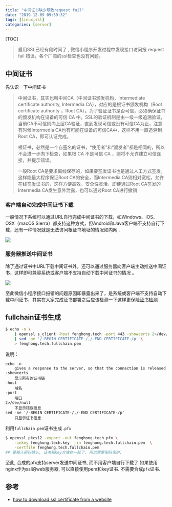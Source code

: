 ```yaml
---
title: "中间证书缺少导致request fail"
date: "2019-12-09 09:59:32"
tags: [linux,ssl]
categories: [server]
---
```


[TOC]

>  启用SSL已经有段时间了 ,  微信小程序开发过程中发现接口访问报 request fail 错误，各个厂商的ssl检查也没有问题。 

## 中间证书

先认识一下中间证书

> 中间证书，其实也叫中间CA（中间证书颁发机构，Intermediate certificate authority, Intermedia CA），对应的是根证书颁发机构（Root certificate authority ，Root CA）。为了验证证书是否可信，必须确保证书的颁发机构在设备的可信 CA 中。SSL的验证机制是由一级一级追溯验证，当前CA不可信则向上层CA验证，直到发现可信或没有可信CA为止，注意有时候Intermedia CA也有可能在设备的可信CA中，这样不用一直追溯到Root CA，即可认证完成。
>
> 根证书，必然是一个自签名的证书，“使用者”和“颁发者”都是相同的，所以不会进一步向下检查，如果根 CA 不是可信 CA ，则将不允许建立可信连接，并提示错误。
>
> 一般Root CA是要求离线保存的，如果要签发证书也是通过人工方式签发，这样能最大程序保证Root CA的安全，而Intermedia CA则相对宽松，允许在线签发证书的，这样方便高效，安全性灵活，即便通过Root CA签发的Intermedia CA发生意外泄露，也可以通过Root CA进行撤销



###  **客户端自动完成中间证书下载** 

 一般情况下系统可以通过URL自行完成中间证书的下载，如Windows、iOS、OSX（macOS Sierra）都支持这种方式，但Android和Java客户端不支持自行下载，还有一种情况就是无法访问根证书地址的情况如内网 .

![](http://pic.fenghong.tech/ssl/sslextradowanload.jpg)

### 服务器推送中间证书

 除了通过证书中URL下载中间证书外，还可以通过服务器向客户端主动推送中间证书，这样即可兼容系统或客户端不支持自动下载中间证书的情况 。

![](http://pic.fenghong.tech/ssl/sslsentbyserver.jpg)

 至此微信小程序接口报错的问题原因即暴露出来了，是系统或客户端不支持自动下载中间证书，其实在大家完成证书部署之后应该检测一下这样更保险[证书检测]( https://www.ssllabs.com/ssltest/analyze.html )

## fullchain证书生成

```bash
$ echo -n \
	| openssl s_client -host fenghong.tech -port 443 -showcerts 2>/dev/null \
	| sed -ne '/-BEGIN CERTIFICATE-/,/-END CERTIFICATE-/p' \
	> fenghong.tech.fullchain.pem
```

说明：

```
echo -n 
	gives a response to the server, so that the connection is released
-showcerts  
	显示所有的证书链
-host       
	域名
-port       
	端口
2>/dev/null 
	不显示错误信息
sed -ne '/-BEGIN CERTIFICATE-/,/-END CERTIFICATE-/p'
	只显示证书信息
```

利用`fullchain.pem`证书生成`.pfx`

```bash
$ openssl pkcs12 -export -out fenghong.tech.pfx \
	-inkey fenghong.tech.key  -in fenghong.tech.fullchain.pem  \
	-certfile fenghong.tech.fullchain.pem
## 要输入密码确认, 证书和key合成在一起了. 所以需要密码保护.
```

至此, 合成的pfx支持server发送中间证书, 而不用客户端自行下载了.如果使用nginx作为ssl的web服务器, 可以直接使用pem和key证书. 不需要合成`pfx`证书. 

## 参考

- [how to download ssl certificate from a website]( https://serverfault.com/questions/139728/how-to-download-the-ssl-certificate-from-a-website )